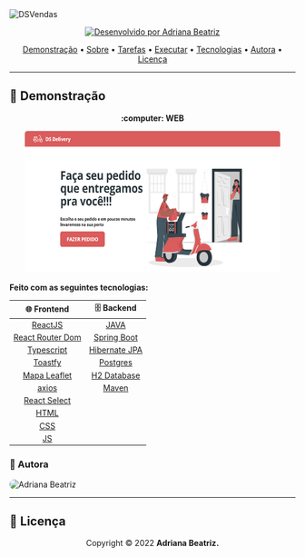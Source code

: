 <img alt="DSVendas" src="./.github/banner.svg">

<p align="center"> 
  
  <a href="https://github.com/driica">
    <img alt="Desenvolvido por Adriana Beatriz" src="https://img.shields.io/badge/Desenvolvedora-Adriana_Beatriz-%3498db?color=ff8400&style=for-the-badge">
  </a>
  
<p>

<p align="center">
 <a href="#movie_camera-demonstração">Demonstração</a> •
 <a href="#information_source-sobre">Sobre</a> •
 <a href="#memo-tarefas">Tarefas</a> •
 <a href="#dvd-executar">Executar</a> •
 <a href="#hammer-tecnologias">Tecnologias</a> •
 <a href="#girl-autor">Autora</a> •
 <a href="#page_facing_up-licença">Licença</a>
</p>

---
## :movie_camera: **Demonstração**

<p align="center">
  <b> :computer: WEB </b>
</p>

<p align="center">
  <kbd>
    <img width="450" style="border-radius: 5px" height="250" alt="Demonstração do Projeto" src="demonstracaoproj.png">
  </kbd>
</p>

**Feito com as seguintes tecnologias:**

<div align="center">

|:globe_with_meridians: Frontend|:file_cabinet: Backend|
|:---:|:---:|
|[ReactJS](https://reactjs.org)|[JAVA](https://www.java.com)|
|[React Router Dom](https://v5.reactrouter.com/web/guides/quick-start)|[Spring Boot](https://spring.io/projects/spring-boot)|
|[Typescript](https://www.typescriptlang.org)|[Hibernate JPA](https://hibernate.org/orm/)|
|[Toastfy](https://www.npmjs.com/package/react-toastify)|[Postgres](https://www.postgresql.org)|
|[Mapa Leaflet](https://leafletjs.com/)|[H2 Database](https://www.h2database.com/html/main.html)|
|[axios](https://axios-http.com)|[Maven](https://maven.apache.org/)|
|[React Select](https://react-select.com/home)||
|[HTML](https://developer.mozilla.org/pt-BR/docs/Web/HTML)||
|[CSS](https://developer.mozilla.org/pt-BR/docs/Web/CSS)||
|[JS](https://developer.mozilla.org/pt-BR/docs/Web/JavaScript)||

</div>

### [](https://github.com/driica/DSvendas#--autor) 💎 Autora 
<img style="border-radius: 8px" src="https://github.com/driica.png" width="100px;" alt="Adriana Beatriz"/>


---
## :page_facing_up: **Licença**

<div align="center">
  
<p>Copyright © 2022 <strong>Adriana Beatriz.</strong></p>

</div>
